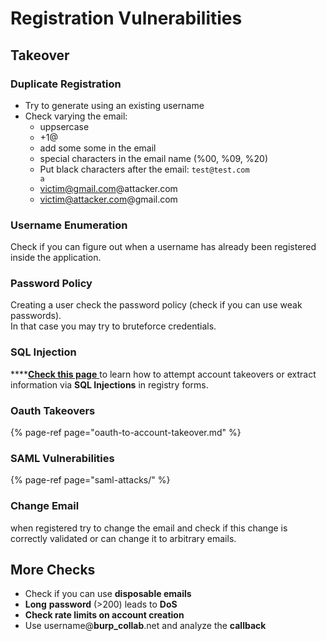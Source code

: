 # Registration Vulnerabilities

## Takeover

### Duplicate Registration

* Try to generate using an existing username
* Check varying the email:
  * uppsercase
  * +1@
  * add some some in the email
  * special characters in the email name \(%00, %09, %20\)
  * Put black characters after the email: `test@test.com                    a`
  * victim@gmail.com@attacker.com
  * victim@attacker.com@gmail.com

### Username Enumeration

Check if you can figure out when a username has already been registered inside the application.

### Password Policy

Creating a user check the password policy \(check if you can use weak passwords\).  
In that case you may try to bruteforce credentials.

### SQL Injection

\*\*\*\*[**Check this page** ](sql-injection/#insert-statement)to learn how to attempt account takeovers or extract information via **SQL Injections** in registry forms.

### Oauth Takeovers

{% page-ref page="oauth-to-account-takeover.md" %}

### SAML Vulnerabilities

{% page-ref page="saml-attacks/" %}

### Change Email

when registered try to change the email and check if this change is correctly validated or can change it to arbitrary emails.

## More Checks

* Check if you can use **disposable emails**
* **Long** **password** \(&gt;200\) leads to **DoS**
* **Check rate limits on account creation**
* Use username@**burp\_collab**.net and analyze the **callback**


